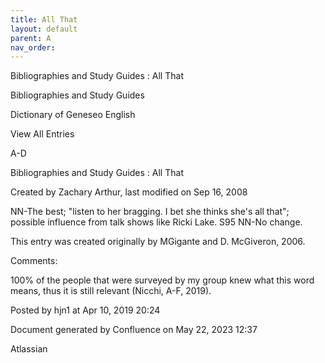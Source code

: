 ```yaml
---
title: All That
layout: default
parent: A
nav_order:
---
```


Bibliographies and Study Guides : All That

Bibliographies and Study Guides

Dictionary of Geneseo English

View All Entries

A-D

Bibliographies and Study Guides : All That

Created by  Zachary Arthur, last modified on Sep 16, 2008

NN-The best; &quot;listen to her bragging. I bet she thinks she's all that&quot;; possible influence from talk shows like Ricki Lake. S95 NN-No change. 

This entry was created originally by MGigante and D. McGiveron, 2006.

Comments:

100% of the people that were surveyed by my group knew what this word means, thus it is still relevant (Nicchi, A-F, 2019). 

Posted by hjn1 at Apr 10, 2019 20:24

Document generated by Confluence on May 22, 2023 12:37

Atlassian
